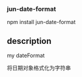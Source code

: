 
### jun-date-format

npm install jun-date-format


## description 
my dateFormat

将日期对象格式化为字符串




